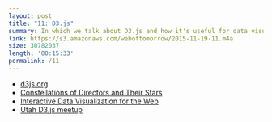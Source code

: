 ```yaml
---
layout: post
title: "11: D3.js"
summary: In which we talk about D3.js and how it's useful for data visualization and visual storytelling on the web.
link: https://s3.amazonaws.com/weboftomorrow/2015-11-19-11.m4a
size: 30782037
length: '00:15:33'
permalink: /11
---
```


* [d3js.org](http://d3js.org/)
* [Constellations of Directors and Their Stars](http://www.nytimes.com/newsgraphics/2013/09/07/director-star-chart/)
* [Interactive Data Visualization for the Web](http://chimera.labs.oreilly.com/books/1230000000345)
* [Utah D3.js meetup](http://www.meetup.com/Utah-d3-js/)
